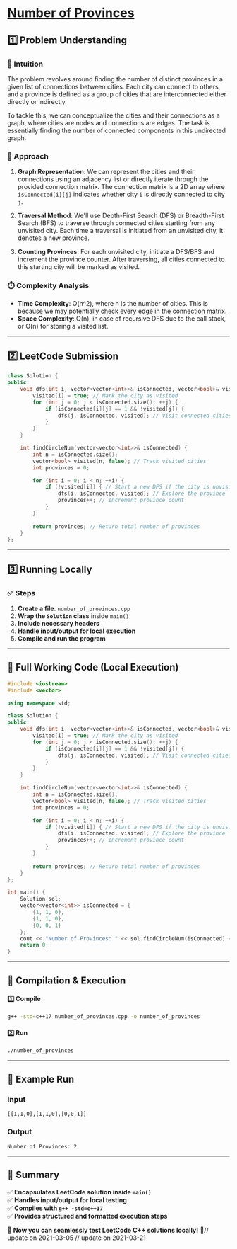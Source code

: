 # **[Number of Provinces](https://leetcode.com/problems/number-of-provinces/description/)**  

## **1️⃣ Problem Understanding**  
### **📌 Intuition**  
The problem revolves around finding the number of distinct provinces in a given list of connections between cities. Each city can connect to others, and a province is defined as a group of cities that are interconnected either directly or indirectly. 

To tackle this, we can conceptualize the cities and their connections as a graph, where cities are nodes and connections are edges. The task is essentially finding the number of connected components in this undirected graph.

### **🚀 Approach**  
1. **Graph Representation**: We can represent the cities and their connections using an adjacency list or directly iterate through the provided connection matrix. The connection matrix is a 2D array where `isConnected[i][j]` indicates whether city `i` is directly connected to city `j`.
  
2. **Traversal Method**: We'll use Depth-First Search (DFS) or Breadth-First Search (BFS) to traverse through connected cities starting from any unvisited city. Each time a traversal is initiated from an unvisited city, it denotes a new province.

3. **Counting Provinces**: For each unvisited city, initiate a DFS/BFS and increment the province counter. After traversing, all cities connected to this starting city will be marked as visited.

### **⏱️ Complexity Analysis**  
- **Time Complexity**: O(n^2), where n is the number of cities. This is because we may potentially check every edge in the connection matrix.
- **Space Complexity**: O(n), in case of recursive DFS due to the call stack, or O(n) for storing a visited list.

---  

## **2️⃣ LeetCode Submission**  
```cpp
class Solution {
public:
    void dfs(int i, vector<vector<int>>& isConnected, vector<bool>& visited) {
        visited[i] = true; // Mark the city as visited
        for (int j = 0; j < isConnected.size(); ++j) {
            if (isConnected[i][j] == 1 && !visited[j]) {
                dfs(j, isConnected, visited); // Visit connected cities
            }
        }
    }

    int findCircleNum(vector<vector<int>>& isConnected) {
        int n = isConnected.size();
        vector<bool> visited(n, false); // Track visited cities
        int provinces = 0;

        for (int i = 0; i < n; ++i) {
            if (!visited[i]) { // Start a new DFS if the city is unvisited
                dfs(i, isConnected, visited); // Explore the province
                provinces++; // Increment province count
            }
        }
        
        return provinces; // Return total number of provinces
    }
};
```  

---  

## **3️⃣ Running Locally**  
### **✅ Steps**  
1. **Create a file**: `number_of_provinces.cpp`  
2. **Wrap the `Solution` class** inside `main()`  
3. **Include necessary headers**  
4. **Handle input/output for local execution**  
5. **Compile and run the program**  

---  

## **📝 Full Working Code (Local Execution)**  
```cpp
#include <iostream>
#include <vector>

using namespace std;

class Solution {
public:
    void dfs(int i, vector<vector<int>>& isConnected, vector<bool>& visited) {
        visited[i] = true; // Mark the city as visited
        for (int j = 0; j < isConnected.size(); ++j) {
            if (isConnected[i][j] == 1 && !visited[j]) {
                dfs(j, isConnected, visited); // Visit connected cities
            }
        }
    }

    int findCircleNum(vector<vector<int>>& isConnected) {
        int n = isConnected.size();
        vector<bool> visited(n, false); // Track visited cities
        int provinces = 0;

        for (int i = 0; i < n; ++i) {
            if (!visited[i]) { // Start a new DFS if the city is unvisited
                dfs(i, isConnected, visited); // Explore the province
                provinces++; // Increment province count
            }
        }
        
        return provinces; // Return total number of provinces
    }
};

int main() {
    Solution sol;
    vector<vector<int>> isConnected = {
        {1, 1, 0},
        {1, 1, 0},
        {0, 0, 1}
    };
    cout << "Number of Provinces: " << sol.findCircleNum(isConnected) << endl; // Output: 2
    return 0;
}
```  

---  

## **🔧 Compilation & Execution**  
#### **1️⃣ Compile**  
```bash
g++ -std=c++17 number_of_provinces.cpp -o number_of_provinces
```  

#### **2️⃣ Run**  
```bash
./number_of_provinces
```  

---  

## **🎯 Example Run**  
### **Input**  
```
[[1,1,0],[1,1,0],[0,0,1]]
```  
### **Output**  
```
Number of Provinces: 2
```  

---  

## **📌 Summary**  
✅ **Encapsulates LeetCode solution inside `main()`**  
✅ **Handles input/output for local testing**  
✅ **Compiles with `g++ -std=c++17`**  
✅ **Provides structured and formatted execution steps**  

🚀 **Now you can seamlessly test LeetCode C++ solutions locally!** 🚀// update on 2021-03-05
// update on 2021-03-21
